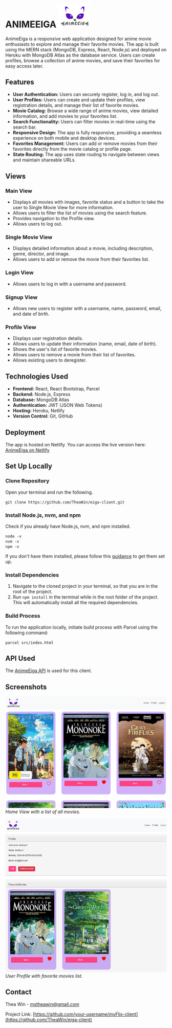 # ANIMEEIGA <img src="src/components/img/logo.png" alt="AnimeEiga Logo" width="100px"/>

AnimeEiga is a responsive web application designed for anime movie enthusiasts to explore and manage their favorite movies. The app is built using the MERN stack (MongoDB, Express, React, Node.js) and deployed on Heroku with MongoDB Atlas as the database service. Users can create profiles, browse a collection of anime movies, and save their favorites for easy access later.

## Features

- **User Authentication:** Users can securely register, log in, and log out.
- **User Profiles:** Users can create and update their profiles, view registration details, and manage their list of favorite movies.
- **Movie Catalog:** Browse a wide range of anime movies, view detailed information, and add movies to your favorites list.
- **Search Functionality:** Users can filter movies in real-time using the search bar.
- **Responsive Design:** The app is fully responsive, providing a seamless experience on both mobile and desktop devices.
- **Favorites Management:** Users can add or remove movies from their favorites directly from the movie catalog or profile page.
- **State Routing:** The app uses state routing to navigate between views and maintain shareable URLs.

## Views

### Main View
- Displays all movies with images, favorite status and a button to take the user to Single Movie View for more information.
- Allows users to filter the list of movies using the search feature.
- Provides navigation to the Profile view.
- Allows users to log out.

### Single Movie View
- Displays detailed information about a movie, including description, genre, director, and image.
- Allows users to add or remove the movie from their favorites list.

### Login View
- Allows users to log in with a username and password.

### Signup View
- Allows new users to register with a username, name, password, email, and date of birth.

### Profile View
- Displays user registration details.
- Allows users to update their information (name, email, date of birth).
- Shows the user's list of favorite movies.
- Allows users to remove a movie from their list of favorites.
- Allows existing users to deregister.

## Technologies Used

- **Frontend:** React, React Bootstrap, Parcel
- **Backend:** Node.js, Express
- **Database:** MongoDB Atlas
- **Authentication:** JWT (JSON Web Tokens)
- **Hosting:** Heroku, Netlify
- **Version Control:** Git, GitHub

## Deployment

The app is hosted on Netlify. You can access the live version here: [AnimeEiga on Netlify](https://anime-eiga.netlify.app/)

## Set Up Locally
### Clone Repository
Open your terminal and run the following.
```
git clone https://github.com/TheaWin/eiga-client.git
```

### Install Node.js, nvm, and npm
Check if you already have Node.js, nvm, and npm installed.
```
node -v
nvm -v
npm -v
```
If you don't have them installed, please follow this [guidance](https://docs.npmjs.com/downloading-and-installing-node-js-and-npm#using-a-node-version-manager-to-install-nodejs-and-npm) to get them set up.

### Install Dependencies
1. Navigate to the cloned project in your terminal, so that you are in the root of the project.
2. Run `npm install` in the terminal while in the root folder of the project. This will automatically install all the required dependencies.

### Build Process
To run the application locally, initiate build process with Parcel using the following command:
```
parcel src/index.html
```
## API Used
The [AnimeEiga API](https://github.com/TheaWin/anime-eiga) is used for this client.

## Screenshots

![Home View](src/components/img/home-view.png)
*Home View with a list of all movies.*

![Profile View](src/components/img/profile-view.png)
*User Profile with favorite movies list.*

## Contact

Thea Win - [mstheawin@gmail.com](mailto:mstheawin@gmail.com)

Project Link: [https://github.com/your-username/myFlix-client](https://github.com/TheaWin/eiga-client)
